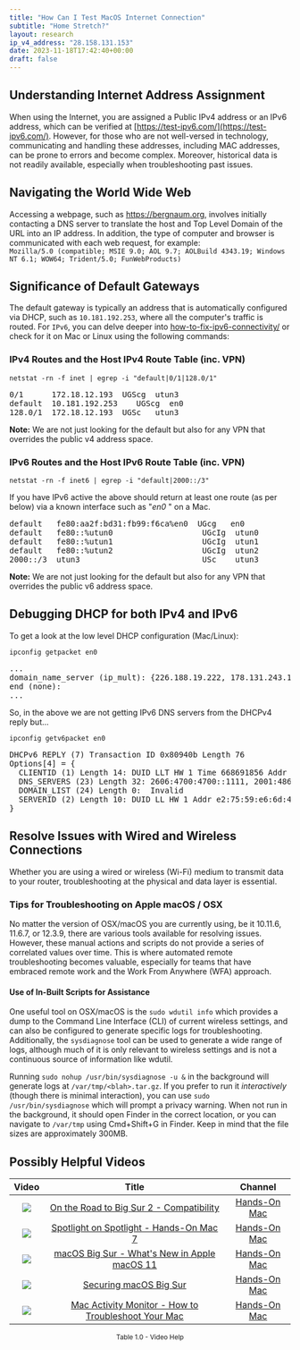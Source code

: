 ```yaml
---
title: "How Can I Test MacOS Internet Connection"
subtitle: "Home Stretch?"
layout: research
ip_v4_address: "28.158.131.153"
date: 2023-11-18T17:42:40+00:00
draft: false
---
```


## Understanding Internet Address Assignment

When using the Internet, you are assigned a Public IPv4 address or an IPv6 address, which can be verified at [https://test-ipv6.com/](https://test-ipv6.com/). However, for those who are not well-versed in technology, communicating and handling these addresses, including MAC addresses, can be prone to errors and become complex. Moreover, historical data is not readily available, especially when troubleshooting past issues.
## Navigating the World Wide Web

Accessing a webpage, such as https://bergnaum.org, involves initially contacting a DNS server to translate the host and Top Level Domain of the URL into an IP address. In addition, the type of computer and browser is communicated with each web request, for example: <br>```Mozilla/5.0 (compatible; MSIE 9.0; AOL 9.7; AOLBuild 4343.19; Windows NT 6.1; WOW64; Trident/5.0; FunWebProducts)```
## Significance of Default Gateways

The default gateway is typically an address that is automatically configured via DHCP, such as ```10.181.192.253```, where all the computer's traffic is routed. For ```IPv6```, you can delve deeper into [how-to-fix-ipv6-connectivity/](/blog/how-to-fix-ipv6-connectivity/) or check for it on Mac or Linux using the following commands: <br>
### IPv4 Routes and the Host IPv4 Route Table (inc. VPN)
```netstat -rn -f inet | egrep -i "default|0/1|128.0/1"```

<pre>
0/1      172.18.12.193  UGScg  utun3
default  10.181.192.253    UGScg  en0
128.0/1  172.18.12.193  UGSc   utun3</pre>

**Note:** We are not just looking for the default but also for any VPN that overrides the public v4 address space.

### IPv6 Routes and the Host IPv6 Route Table (inc. VPN)
```netstat -rn -f inet6 | egrep -i "default|2000::/3"```

If you have IPv6 active the above should return at least one route (as per below) via a known interface such as "_en0_ " on a Mac. 

<pre>
default   fe80:aa2f:bd31:fb99:f6ca%en0  UGcg   en0
default   fe80::%utun0                   UGcIg  utun0
default   fe80::%utun1                   UGcIg  utun1
default   fe80::%utun2                   UGcIg  utun2
2000::/3  utun3                          USc    utun3</pre>

**Note:** We are not just looking for the default but also for any VPN that overrides the public v6 address space.
<br>

## Debugging DHCP for both IPv4 and IPv6

To get a look at the low level DHCP configuration (Mac/Linux): 

```ipconfig getpacket en0```

<pre>
...
domain_name_server (ip_mult): {226.188.19.222, 178.131.243.151}
end (none):
...</pre>

So, in the above we are not getting IPv6 DNS servers from the DHCPv4 reply but...

```ipconfig getv6packet en0```

<pre>
DHCPv6 REPLY (7) Transaction ID 0x80940b Length 76
Options[4] = {
  CLIENTID (1) Length 14: DUID LLT HW 1 Time 668691856 Addr ea:e1:e5:29:4a:e0
  DNS_SERVERS (23) Length 32: 2606:4700:4700::1111, 2001:4860:4860::8844
  DOMAIN_LIST (24) Length 0:  Invalid
  SERVERID (2) Length 10: DUID LL HW 1 Addr e2:75:59:e6:6d:48
}</pre>




## Resolve Issues with Wired and Wireless Connections
Whether you are using a wired or wireless (Wi-Fi) medium to transmit data to your router, troubleshooting at the physical and data layer is essential.
### Tips for Troubleshooting on Apple macOS / OSX
No matter the version of OSX/macOS you are currently using, be it 10.11.6, 11.6.7, or 12.3.9, there are various tools available for resolving issues. However, these manual actions and scripts do not provide a series of correlated values over time. This is where automated remote troubleshooting becomes valuable, especially for teams that have embraced remote work and the Work From Anywhere (WFA) approach.
#### Use of In-Built Scripts for Assistance
One useful tool on OSX/macOS is the `sudo wdutil info` which provides a dump to the Command Line Interface (CLI) of current wireless settings, and can also be configured to generate specific logs for troubleshooting. Additionally, the `sysdiagnose` tool can be used to generate a wide range of logs, although much of it is only relevant to wireless settings and is not a continuous source of information like wdutil.

Running `sudo nohup /usr/bin/sysdiagnose -u &` in the background will generate logs at `/var/tmp/<blah>.tar.gz`. If you prefer to run it *interactively* (though there is minimal interaction), you can use `sudo /usr/bin/sysdiagnose` which will prompt a privacy warning. When not run in the background, it should open Finder in the correct location, or you can navigate to `/var/tmp` using Cmd+Shift+G in Finder. Keep in mind that the file sizes are approximately 300MB.
## Possibly Helpful Videos

<link href="/plugins/lity/css/lity.min.css" rel="stylesheet">
<script src="/plugins/lity/js/lity.min.js"></script>
<div class="table1-start"></div>

|Video | Title | Channel |
| :---: | :---: | :---: |
|<a href="https://www.youtube.com/watch?v=HEbK-Tignuc" data-lity><img src="https://i.ytimg.com/vi/HEbK-Tignuc/default.jpg" class="img-fluid"></a>|<a href="https://www.youtube.com/watch?v=HEbK-Tignuc" data-lity>On the Road to Big Sur 2 - Compatibility</a>|<a target="_blank" href="https://www.youtube.com/channel/UCg43DP8MdHVcl4rFK_delBg" >Hands-On Mac</a>|
|<a href="https://www.youtube.com/watch?v=RslZ4W1EPqk" data-lity><img src="https://i.ytimg.com/vi/RslZ4W1EPqk/default.jpg" class="img-fluid"></a>|<a href="https://www.youtube.com/watch?v=RslZ4W1EPqk" data-lity>Spotlight on Spotlight - Hands-On Mac 7</a>|<a target="_blank" href="https://www.youtube.com/channel/UCg43DP8MdHVcl4rFK_delBg" >Hands-On Mac</a>|
|<a href="https://www.youtube.com/watch?v=JMKi6o9kaZI" data-lity><img src="https://i.ytimg.com/vi/JMKi6o9kaZI/default.jpg" class="img-fluid"></a>|<a href="https://www.youtube.com/watch?v=JMKi6o9kaZI" data-lity>macOS Big Sur - What&#39;s New in Apple macOS 11</a>|<a target="_blank" href="https://www.youtube.com/channel/UCg43DP8MdHVcl4rFK_delBg" >Hands-On Mac</a>|
|<a href="https://www.youtube.com/watch?v=7KdhJimuhNw" data-lity><img src="https://i.ytimg.com/vi/7KdhJimuhNw/default.jpg" class="img-fluid"></a>|<a href="https://www.youtube.com/watch?v=7KdhJimuhNw" data-lity>Securing macOS Big Sur</a>|<a target="_blank" href="https://www.youtube.com/channel/UCg43DP8MdHVcl4rFK_delBg" >Hands-On Mac</a>|
|<a href="https://www.youtube.com/watch?v=TWzWd_DiaJ0" data-lity><img src="https://i.ytimg.com/vi/TWzWd_DiaJ0/default.jpg" class="img-fluid"></a>|<a href="https://www.youtube.com/watch?v=TWzWd_DiaJ0" data-lity>Mac Activity Monitor - How to Troubleshoot Your Mac</a>|<a target="_blank" href="https://www.youtube.com/channel/UCg43DP8MdHVcl4rFK_delBg" >Hands-On Mac</a>|

<center><small>Table 1.0 - Video Help</small></center>
 <br>
<div class="table1-end"></div>
<script type="text/javascript">
(function() {
    $('div.table1-start').nextUntil('div.table1-end', 'table').addClass('table thead-dark table-striped table-responsive rounded').attr('id', 't1');
    $('#t1').find('thead').addClass('thead-dark');
})();
</script>
